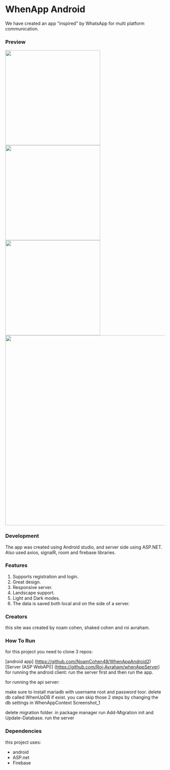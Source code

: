 # WhenApp Android
We have created an app "inspired" by WhatsApp for multi platform communication.

### Preview
<img src="https://user-images.githubusercontent.com/47411973/174489826-a74a391e-1f76-49de-a27a-4a14277b2d0b.png" width="300">
<img src="https://user-images.githubusercontent.com/47411973/174489926-fee402ab-90dd-40ec-9e0e-8ae92552d034.png" width="300">
<img src="https://user-images.githubusercontent.com/47411973/174489943-e99523a0-bd9e-406b-af0f-893bda131ccc.png" width="300">
<img src="https://user-images.githubusercontent.com/47411973/174489955-69e3a80f-14e1-4449-9f19-f2124378fd45.png" width="600">



### Development
The app was created using Android studio, and server side using ASP.NET.
Also used axios, signalR, room and firebase libraries. 

### Features
1. Supports registration and login.
2. Great design.
3. Responsive server.
4. Landscape support.
5. Light and Dark modes.
6. The data is saved both local and on the side of a server.

### Creators
this site was created by noam cohen, shaked cohen and roi avraham.

### How To Run

for this project you need to clone 3 repos:

[android app] (https://github.com/NoamCohen48/WhenAppAndroid2)
[Server (ASP WebAPI)] (https://github.com/Roi-Avraham/whenAppServer)
for running the android client:
run the server first and then run the app.

for running the api server:

make sure to install mariadb with username root and password toor.
delete db called WhenUpDB if exist.
you can skip those 2 steps by changing the db settings in WhenAppContext Screenshot_1

delete migration folder.
in package manager run Add-Migration init and Update-Database.
run the server

### Dependencies
this project uses:

- android
- ASP.net
- Firebase
